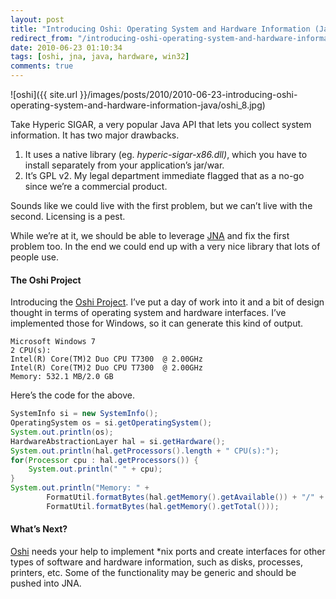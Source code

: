 ```yaml
---
layout: post
title: "Introducing Oshi: Operating System and Hardware Information (Java)"
redirect_from: "/introducing-oshi-operating-system-and-hardware-information-java/"
date: 2010-06-23 01:10:34
tags: [oshi, jna, java, hardware, win32]
comments: true
---
```


![oshi]({{ site.url }}/images/posts/2010/2010-06-23-introducing-oshi-operating-system-and-hardware-information-java/oshi_8.jpg)

Take Hyperic SIGAR, a very popular Java API that lets you collect system information. It has two major drawbacks.

1. It uses a native library (eg. _hyperic-sigar-x86.dll)_, which you have to install separately from your application’s jar/war.
2. It’s GPL v2. My legal department immediate flagged that as a no-go since we’re a commercial product.

Sounds like we could live with the first problem, but we can’t live with the second. Licensing is a pest.

While we’re at it, we should be able to leverage [JNA](https://github.com/twall/jna/) and fix the first problem too. In the end we could end up with a very nice library that lots of people use.

#### The Oshi Project

Introducing the [Oshi Project](https://github.com/dblock/oshi). I’ve put a day of work into it and a bit of design thought in terms of operating system and hardware interfaces. I’ve implemented those for Windows, so it can generate this kind of output.

```
Microsoft Windows 7
2 CPU(s):
Intel(R) Core(TM)2 Duo CPU T7300  @ 2.00GHz
Intel(R) Core(TM)2 Duo CPU T7300  @ 2.00GHz
Memory: 532.1 MB/2.0 GB
```

Here’s the code for the above.

```java
SystemInfo si = new SystemInfo();
OperatingSystem os = si.getOperatingSystem();
System.out.println(os);
HardwareAbstractionLayer hal = si.getHardware();
System.out.println(hal.getProcessors().length + " CPU(s):");
for(Processor cpu : hal.getProcessors()) {
    System.out.println(" " + cpu);
}
System.out.println("Memory: " +
        FormatUtil.formatBytes(hal.getMemory().getAvailable()) + "/" +
        FormatUtil.formatBytes(hal.getMemory().getTotal()));
```

#### What’s Next?

[Oshi](https://github.com/dblock/oshi) needs your help to implement \*nix ports and create interfaces for other types of software and hardware information, such as disks, processes, printers, etc. Some of the functionality may be generic and should be pushed into JNA.
